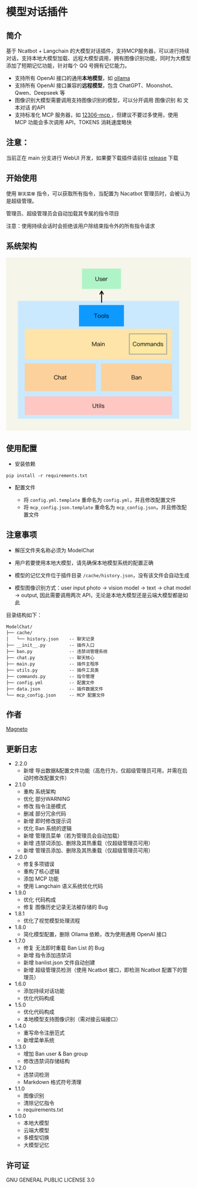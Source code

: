 # 模型对话插件
## 简介
基于 Ncatbot + Langchain 的大模型对话插件，支持MCP服务器，可以进行持续对话，支持本地大模型加载、远程大模型调用，拥有图像识别功能，同时为大模型添加了短期记忆功能，针对每个 QQ 号拥有记忆能力。

- 支持所有 OpenAI 接口的通用**本地模型**，如 [ollama](https://ollama.com/)
- 支持所有 OpenAI 接口兼容的**远程模型**，包含 ChatGPT、Moonshot、Qwen、Deepseek 等
- 图像识别大模型需要调用支持图像识别的模型，可以分开调用 图像识别 和 文本对话 的API
- 支持标准化 MCP 服务器，如 [12306-mcp
](https://www.modelscope.cn/mcp/servers/@Joooook/12306-mcp)，但建议不要过多使用，使用 MCP 功能会多次调用 API，TOKENS 消耗速度略快

## 注意：
当前正在 main 分支进行 WebUI 开发，如果要下载插件请前往 [release](https://github.com/ouyangyanhuo/ModelChat/releases) 下载
## 开始使用

使用 `聊天菜单` 指令，可以获取所有指令，当配置为 Nacatbot 管理员时，会被认为是超级管理。

管理员、超级管理员会自动加载其专属的指令项目

注意：使用持续会话时会拒绝该用户除结束指令外的所有指令请求

## 系统架构
![](./images//architecture.png)
## 使用配置
-  安装依赖

```
pip install -r requirements.txt
```

- 配置文件

  - 将 `config.yml.template` 重命名为 `config.yml`，并且修改配置文件
  - 将 `mcp_config.json.template` 重命名为 `mcp_config.json`，并且修改配置文件

## 注意事项

- 解压文件夹名称必须为 ModelChat

- 用户若要使用本地大模型，请先确保本地模型系统的配置正确

- 模型的记忆文件位于插件目录 `/cache/history.json`，没有该文件会自动生成

- 模型图像识别方式：user input photo -> vision model -> text -> chat model -> output, 因此需要调用两次 API，无论是本地大模型还是云端大模型都是如此

目录结构如下：
```
ModelChat/
├── cache/
│   └── history.json    -- 聊天记录
├── __init__.py         -- 插件入口
├── ban.py              -- 违禁词管理系统
├── chat.py             -- 聊天核心
├── main.py             -- 插件主程序
├── utils.py            -- 插件工具类
├── commands.py         -- 指令管理
├── config.yml          -- 配置文件
├── data.json           -- 插件数据文件
└── mcp_config.json     -- MCP 配置文件
```

## 作者
[Magneto](https://fmcf.cc)

## 更新日志
- 2.2.0
  - 新增 导出数据&配置文件功能（高危行为，仅超级管理员可用，并需在启动时修改配置文件）
- 2.1.0
  - 重构 系统架构
  - 优化 部分WARNING
  - 修改 指令注册模式
  - 删减 部分冗余代码
  - 新增 即时修改提示词
  - 优化 Ban 系统的逻辑
  - 新增 管理员菜单（若为管理员会自动加载）
  - 新增 违禁词添加、删除及其热重载（仅超级管理员可用）
  - 新增 管理员添加、删除及其热重载（仅超级管理员可用）
- 2.0.0
  - 修复多项错误
  - 重构了核心逻辑
  - 添加 MCP 功能
  - 使用 Langchain 语义系统优化代码
- 1.9.0
  - 优化 代码构成
  - 修复 图像历史记录无法被存储的 Bug 
- 1.8.1
  - 优化了视觉模型处理流程
- 1.8.0
  - 简化模型配置，删除 Ollama 依赖，改为使用通用 OpenAI 接口
- 1.7.0
  - 修复 无法即时重载 Ban List 的 Bug
  - 新增 指令添加违禁词
  - 新增 banlist.json 文件自动创建
  - 新增 超级管理员检测（使用 Ncatbot 接口，即检测 Ncatbot 配置下的管理员）
- 1.6.0
  - 添加持续对话功能
  - 优化代码构成
- 1.5.0
  - 优化代码构成
  - 本地模型支持图像识别（需对接云端接口）
- 1.4.0
  - 重写命令注册范式
  - 新增菜单系统
- 1.3.0
  - 增加 Ban user & Ban group
  - 修改违禁词存储结构
- 1.2.0
  - 违禁词检测
  - Markdown 格式符号清理
- 1.1.0
  - 图像识别
  - 清除记忆指令
  - requirements.txt
- 1.0.0
  - 本地大模型
  - 云端大模型
  - 多模型切换
  - 大模型记忆
## 许可证
GNU GENERAL PUBLIC LICENSE 3.0